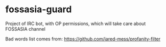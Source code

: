 fossasia-guard
==============
Project of IRC bot, with OP permissions, which will take care about FOSSASIA channel

Bad words list comes from: https://github.com/jared-mess/profanity-filter
